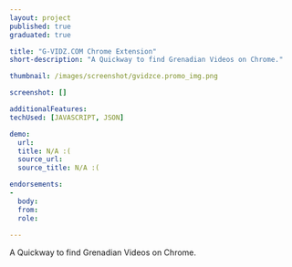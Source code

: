 ```yaml
---
layout: project
published: true
graduated: true

title: "G-VIDZ.COM Chrome Extension"
short-description: "A Quickway to find Grenadian Videos on Chrome."

thumbnail: /images/screenshot/gvidzce.promo_img.png

screenshot: []

additionalFeatures: 
techUsed: [JAVASCRIPT, JSON]

demo:
  url: 
  title: N/A :( 
  source_url: 
  source_title: N/A :( 

endorsements:
-
  body:
  from: 
  role:   
 
---
```


A Quickway to find Grenadian Videos on Chrome.